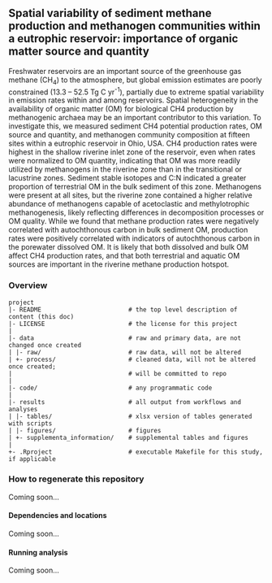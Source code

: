 ## Spatial variability of sediment methane production and methanogen communities within a eutrophic reservoir: importance of organic matter source and quantity

Freshwater reservoirs are an important source of the greenhouse gas methane (CH<sub>4</sub>) to the atmosphere, but global emission estimates are poorly constrained (13.3 – 52.5 Tg C yr<sup>-1</sup>), partially due to extreme spatial variability in emission rates within and among reservoirs. Spatial heterogeneity in the availability of organic matter (OM) for biological CH4 production by methanogenic archaea may be an important contributor to this variation. To investigate this, we measured sediment CH4 potential production rates, OM source and quantity, and methanogen community composition at fifteen sites within a eutrophic reservoir in Ohio, USA. CH4 production rates were highest in the shallow riverine inlet zone of the reservoir, even when rates were normalized to OM quantity, indicating that OM was more readily utilized by methanogens in the riverine zone than in the transitional or lacustrine zones. Sediment stable isotopes and C:N indicated a greater proportion of terrestrial OM in the bulk sediment of this zone. Methanogens were present at all sites, but the riverine zone contained a higher relative abundance of methanogens capable of acetoclastic and methylotrophic methanogenesis, likely reflecting differences in decomposition processes or OM quality. While we found that methane production rates were negatively correlated with autochthonous carbon in bulk sediment OM, production rates were positively correlated with indicators of autochthonous carbon in the porewater dissolved OM. It is likely that both dissolved and bulk OM affect CH4 production rates, and that both terrestrial and aquatic OM sources are important in the riverine methane production hotspot.




### Overview

	project
	|- README                        # the top level description of content (this doc)
	|- LICENSE                       # the license for this project
	|
	|- data                          # raw and primary data, are not changed once created
	| |- raw/                        # raw data, will not be altered
	| +- process/                    # cleaned data, will not be altered once created;
	|                                # will be committed to repo
	|
	|- code/                         # any programmatic code
	|
	|- results                       # all output from workflows and analyses
	| |- tables/                     # xlsx version of tables generated with scripts
	| |- figures/                    # figures
	| +- supplementa_information/    # supplemental tables and figures
	|
	+- .Rproject                     # executable Makefile for this study, if applicable


### How to regenerate this repository
Coming soon... 

#### Dependencies and locations
Coming soon...

#### Running analysis
Coming soon...
